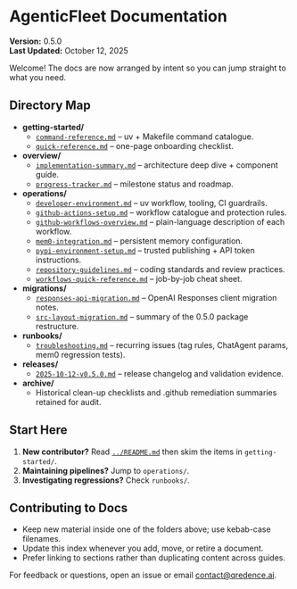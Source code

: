 # AgenticFleet Documentation

**Version:** 0.5.0  
**Last Updated:** October 12, 2025

Welcome! The docs are now arranged by intent so you can jump straight to what you need.

## Directory Map
- **getting-started/**
  - [`command-reference.md`](getting-started/command-reference.md) – uv + Makefile command catalogue.
  - [`quick-reference.md`](getting-started/quick-reference.md) – one-page onboarding checklist.
- **overview/**
  - [`implementation-summary.md`](overview/implementation-summary.md) – architecture deep dive + component guide.
  - [`progress-tracker.md`](overview/progress-tracker.md) – milestone status and roadmap.
- **operations/**
  - [`developer-environment.md`](operations/developer-environment.md) – uv workflow, tooling, CI guardrails.
  - [`github-actions-setup.md`](operations/github-actions-setup.md) – workflow catalogue and protection rules.
  - [`github-workflows-overview.md`](operations/github-workflows-overview.md) – plain-language description of each workflow.
  - [`mem0-integration.md`](operations/mem0-integration.md) – persistent memory configuration.
  - [`pypi-environment-setup.md`](operations/pypi-environment-setup.md) – trusted publishing + API token instructions.
  - [`repository-guidelines.md`](operations/repository-guidelines.md) – coding standards and review practices.
  - [`workflows-quick-reference.md`](operations/workflows-quick-reference.md) – job-by-job cheat sheet.
- **migrations/**
  - [`responses-api-migration.md`](migrations/responses-api-migration.md) – OpenAI Responses client migration notes.
  - [`src-layout-migration.md`](migrations/src-layout-migration.md) – summary of the 0.5.0 package restructure.
- **runbooks/**
  - [`troubleshooting.md`](runbooks/troubleshooting.md) – recurring issues (tag rules, ChatAgent params, mem0 regression tests).
- **releases/**
  - [`2025-10-12-v0.5.0.md`](releases/2025-10-12-v0.5.0.md) – release changelog and validation evidence.
- **archive/**
  - Historical clean-up checklists and .github remediation summaries retained for audit.

## Start Here
1. **New contributor?** Read [`../README.md`](../README.md) then skim the items in `getting-started/`.
2. **Maintaining pipelines?** Jump to `operations/`.
3. **Investigating regressions?** Check `runbooks/`.

## Contributing to Docs
- Keep new material inside one of the folders above; use kebab-case filenames.
- Update this index whenever you add, move, or retire a document.
- Prefer linking to sections rather than duplicating content across guides.

For feedback or questions, open an issue or email contact@qredence.ai.

